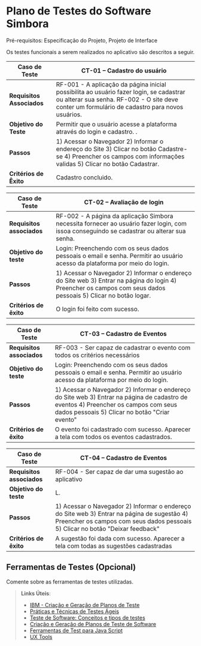 # Plano de Testes do Software Simbora 
 
Pré-requisitos: Especificação do Projeto, Projeto de Interface


Os testes funcionais a serem realizados no aplicativo são descritos a seguir. 



|Caso de Teste |CT-01 – Cadastro do usuário |
|--------------------|----------------------------------------------------------------------|
|**Requisitos Associados** | RF-001 - A  aplicação da página inicial possibilita ao usuário fazer login, se cadastrar ou alterar sua senha. RF-002 - O site deve conter um formulário de cadastro para novos usuários. |
|**Objetivo do Teste** | Permitir que o usuário acesse a plataforma através do login e cadastro. .  |
|**Passos** | 1) Acessar o Navegador  2) Informar o endereço do Site  3) Clicar no botão Cadastre-se  4) Preencher os campos com informações validas 5) Clicar no botão Cadastrar. |
|**Critérios de Êxito** | Cadastro concluido. |



| Caso de Teste               | CT-02 –  Avaliação de login                              |
|-----------------------------|-----------------------------------------------------------------------------------|
|**Requisitos associados**      | RF-002 - A página da aplicação Simbora necessita fornecer ao usuário fazer login, com issoa conseguindo se cadastrar ou alterar sua senha. |
| **Objetivo do teste**           | Login: Preenchendo com os seus dados pessoais o email e senha. Permitir ao usuário acesso da plataforma por meio do login. |
| **Passos**                      | 	1) Acessar o Navegador 2) Informar o endereço do Site web 3) Entrar na página do login 4) Preencher os campos com seus dados pessoais 5) Clicar no botão logar. |
| **Critérios de êxito**          | O login foi feito com sucesso.

| Caso de Teste               | CT-03 –  Cadastro de Eventos                              |
|-----------------------------|-----------------------------------------------------------------------------------|
|**Requisitos associados**      | RF-003 -  Ser capaz de cadastrar o evento com todos os critérios necessários |
| **Objetivo do teste**           | Login: Preenchendo com os seus dados pessoais o email e senha. Permitir ao usuário acesso da plataforma por meio do login. |
| **Passos**                      | 	1) Acessar o Navegador 2) Informar o endereço do Site web 3) Entrar na página de cadastro de eventos 4) Preencher os campos com seus dados pessoais 5) Clicar no botão "Criar evento" |
| **Critérios de êxito**          | O evento foi cadastrado com sucesso. Aparecer a tela com todos os eventos cadastrados.           |

| Caso de Teste               | CT-04 –  Cadastro de Eventos                              |
|-----------------------------|-----------------------------------------------------------------------------------|
|**Requisitos associados**      | RF-004 -  Ser capaz de dar uma sugestão ao aplicativo  |
| **Objetivo do teste**           | L. |
| **Passos**                      | 	1) Acessar o Navegador 2) Informar o endereço do Site web 3) Entrar na página de sugestão  4) Preencher os campos com seus dados pessoais 5) Clicar no botão "Deixar feedback" |
| **Critérios de êxito**          |A sugestão foi dada com sucesso. Aparecer a tela com todas as sugestões cadastradas         |








## Ferramentas de Testes (Opcional)

Comente sobre as ferramentas de testes utilizadas.
 
> **Links Úteis**:
> - [IBM - Criação e Geração de Planos de Teste](https://www.ibm.com/developerworks/br/local/rational/criacao_geracao_planos_testes_software/index.html)
> - [Práticas e Técnicas de Testes Ágeis](http://assiste.serpro.gov.br/serproagil/Apresenta/slides.pdf)
> -  [Teste de Software: Conceitos e tipos de testes](https://blog.onedaytesting.com.br/teste-de-software/)
> - [Criação e Geração de Planos de Teste de Software](https://www.ibm.com/developerworks/br/local/rational/criacao_geracao_planos_testes_software/index.html)
> - [Ferramentas de Test para Java Script](https://geekflare.com/javascript-unit-testing/)
> - [UX Tools](https://uxdesign.cc/ux-user-research-and-user-testing-tools-2d339d379dc7)
